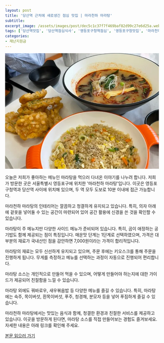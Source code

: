 ```yaml
---
layout: post
title: '당산역 근처에 새로생긴 점심 맛집 | 마라천하 마라탕'
subtitle: 
excerpt_image: /assets/images/post/dec5c1c37f7f469baf82d99c27e6d25a.webp
tags: ['당산역맛집', '당산역점심식사', '영등포구청역점심', '영등포구청맛집', '마라천하당산점', '당산역마라탕', '영등포구청역마라탕', '당산역점심', '영등포구청역혼밥', '당산역혼밥']
categories: 
- 재난지원금
---
```


![메인 이미지](/assets/images/post/dec5c1c37f7f469baf82d99c27e6d25a.webp)

오늘은 저희가 좋아하는 메뉴인 마라탕을 먹으러 다녀온 이야기를 나누려 합니다. 저희가 방문한 곳은 서울특별시 영등포구에 위치한 '마라천하 마라탕'입니다. 이곳은 영등포구청역과 당산역 사이에 위치해 있으며, 두 역 모두 도보로 10분 이내에 접근 가능합니다. 

마라천하 마라탕의 인테리어는 깔끔하고 청결하게 유지되고 있습니다. 특히, 의자 아래에 겉옷을 넣어둘 수 있는 공간이 마련되어 있어 공간 활용에 신경을 쓴 것을 확인할 수 있습니다. 

마라탕이 주 메뉴지만 다양한 사이드 메뉴가 준비되어 있습니다. 특히, 곰이 애정하는 공기밥도 함께 제공되는 점이 특징입니다. 매운맛 단계는 1단계로 선택하였으며, 가격은 대부분의 재료가 국내산인 점을 감안하면 7,000원이라는 가격이 합리적입니다.

마라탕의 재료는 모두 신선하게 유지되고 있으며, 주문 후에는 키오스크를 통해 주문을 진행하게 됩니다. 무게를 측정하고 메뉴를 선택하는 과정이 자동으로 진행되어 편리합니다. 

마라탕 소스는 개인적으로 만들어 먹을 수 있으며, 어떻게 만들어야 하는지에 대한 가이드가 제공되어 친절함을 느낄 수 있습니다. 

마라탕 외에도 꿔바로우, 새우볶음밥 등 다양한 메뉴를 즐길 수 있습니다. 특히, 마라탕에는 숙주, 목이버섯, 흰목이버섯, 푸주, 청경채, 분모자 등을 넣어 푸짐하게 즐길 수 있습니다. 

마라천하 마라탕에서는 맛있는 음식과 함께, 청결한 환경과 친절한 서비스를 제공하고 있습니다. 이곳을 방문하게 된다면, 마라탕 소스를 직접 만들어보는 경험도 즐겨보세요. 자세한 내용은 아래 링크를 확인해 주세요.

[본문 읽으러 가기](https://m.blog.naver.com/ham_eaten_jellybear/223251106758)
